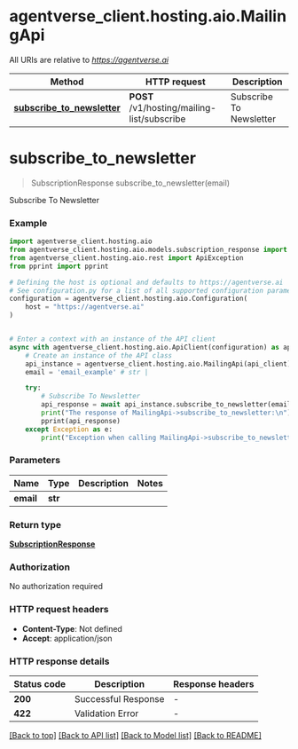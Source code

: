 # agentverse_client.hosting.aio.MailingApi

All URIs are relative to *https://agentverse.ai*

Method | HTTP request | Description
------------- | ------------- | -------------
[**subscribe_to_newsletter**](MailingApi.md#subscribe_to_newsletter) | **POST** /v1/hosting/mailing-list/subscribe | Subscribe To Newsletter


# **subscribe_to_newsletter**
> SubscriptionResponse subscribe_to_newsletter(email)

Subscribe To Newsletter

### Example


```python
import agentverse_client.hosting.aio
from agentverse_client.hosting.aio.models.subscription_response import SubscriptionResponse
from agentverse_client.hosting.aio.rest import ApiException
from pprint import pprint

# Defining the host is optional and defaults to https://agentverse.ai
# See configuration.py for a list of all supported configuration parameters.
configuration = agentverse_client.hosting.aio.Configuration(
    host = "https://agentverse.ai"
)


# Enter a context with an instance of the API client
async with agentverse_client.hosting.aio.ApiClient(configuration) as api_client:
    # Create an instance of the API class
    api_instance = agentverse_client.hosting.aio.MailingApi(api_client)
    email = 'email_example' # str | 

    try:
        # Subscribe To Newsletter
        api_response = await api_instance.subscribe_to_newsletter(email)
        print("The response of MailingApi->subscribe_to_newsletter:\n")
        pprint(api_response)
    except Exception as e:
        print("Exception when calling MailingApi->subscribe_to_newsletter: %s\n" % e)
```



### Parameters


Name | Type | Description  | Notes
------------- | ------------- | ------------- | -------------
 **email** | **str**|  | 

### Return type

[**SubscriptionResponse**](SubscriptionResponse.md)

### Authorization

No authorization required

### HTTP request headers

 - **Content-Type**: Not defined
 - **Accept**: application/json

### HTTP response details

| Status code | Description | Response headers |
|-------------|-------------|------------------|
**200** | Successful Response |  -  |
**422** | Validation Error |  -  |

[[Back to top]](#) [[Back to API list]](../README.md#documentation-for-api-endpoints) [[Back to Model list]](../README.md#documentation-for-models) [[Back to README]](../README.md)

